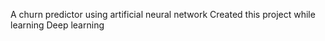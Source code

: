 A churn predictor using artificial neural network
Created this project while learning Deep learning
